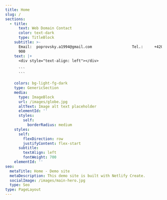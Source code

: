 ```yaml
---
title: Home
slug: /
sections:
  - title:
      text: Web Domain Contact
      color: text-dark
      type: TitleBlock
    subtitle: >-
      Email:  poprovsky.a1994@gmail.com                  Tel.:     +420 733 498
      900
    text: |+
      <div style="text-align: left"></div>

      ```
      ```

    colors: bg-light-fg-dark
    type: GenericSection
    media:
      type: ImageBlock
      url: /images/globe.jpg
      altText: Image alt text placeholder
      elementId: ''
      styles:
        self:
          borderRadius: medium
    styles:
      self:
        flexDirection: row
        justifyContent: flex-start
      subtitle:
        textAlign: left
        fontWeight: 700
    elementId: ''
seo:
  metaTitle: Home - Demo site
  metaDescription: This demo site is built with Netlify Create.
  socialImage: /images/main-hero.jpg
  type: Seo
type: PageLayout
---
```

